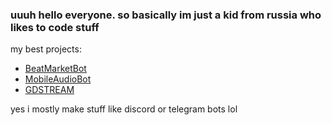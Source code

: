 ### uuuh hello everyone. so basically im just a kid from russia who likes to code stuff

my best projects:
- [BeatMarketBot](https://github.com/roflb0y/BeatMarketBot)
- [MobileAudioBot](https://github.com/roflb0y/MobileAudioBot)
- [GDSTREAM](https://github.com/roflb0y/GDSTREAM)

yes i mostly make stuff like discord or telegram bots lol
